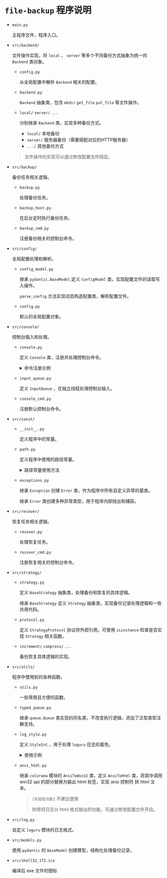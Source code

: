 # `file-backup` 程序说明

- `main.py`

  主程序文件，程序入口。

- `src/backend/`

  文件操作实现，将 `local` 、 `server` 等多个不同备份方式抽象为统一的 `Backend` 类对象。

  - `config.py`

    从全局配置中解析 `Backend` 相关的配置。

  - `backend.py`

    `Backend` 抽象类，包含 `mkdir` `get_file` `put_file` 等文件操作。

  - `local/` `server/` `...`

    分别继承 `Backend` 类，实现多种备份方式。

    * `local/` 本地备份
    * `server/` 服务器备份（需要搭配对应的HTTP服务器）
    * `.../` 其他备份方式

  > 文件操作的实现可以通过修改配置文件指定。

- `src/backup/`

  备份任务相关逻辑。

  - `backup.py`

    处理备份任务。

  - `backup_host.py`

    在后台定时执行备份任务。

  - `backup_cmd.py`

    注册备份相关的控制台命令。

- `src/config/`

  全局配置处理和解析。

  - `config_model.py`

    继承 `pydantic.BaseModel` 定义 `ConfigModel` 类，实现配置文件的读取写入操作。

    `parse_config` 方法实现动态构造配置类，解析配置文件。

  - `config.py`

    默认的全局配置对象。

- `src/console/`

  控制台输入和处理。

  - `console.py`

    定义 `Console` 类，注册并处理控制台命令。

    <details>
    <summary>命令注册示例</summary>

    ```py
    from typing import List

    from src.console import Console

    @Console.register("foo", alias=["bar"])
    async def _(args: List[str]):
        Console.check_arg_length(args, 3)
        Console.logger.info(", ".join(args))
    ```

    </details>

  - `input_queue.py`

    定义 `InputQueue` ，在独立线程处理控制台输入。

  - `console_cmd.py`

    注册默认控制台命令。

- `src/const/`

  - `__init__.py`

    定义程序中的常量。

  - `path.py`

    定义程序中使用的路径常量。

    <details>
    <summary>路径常量使用方法</summary>

    ```py
    from src.const import PATH
    # 缓存目录
    cache = PATH.CACHE / "my_cache_key"
    ```

    </details>

  - `exceptions.py`

    继承 `Exception` 创建 `Error` 类，作为程序中所有自定义异常的基类。

    继承 `Error` 类创建多种异常类型，用于程序内部抛出和捕获。

- `src/recover/`

  恢复任务相关逻辑。

  - `recover.py`

    处理恢复任务。

  - `recover_cmd.py`

    注册恢复相关的控制台命令。

- `src/strategy/`

  - `strategy.py`

    定义 `BaseStrategy` 抽象类，处理备份和恢复的具体逻辑。

    继承 `BaseStrategy` 定义 `Strategy` 抽象类，实现备份记录处理逻辑和一些共用代码。

  - `protocol.py`

    定义 `StrategyProtocol` 协议供外部引用，可使用 `isinstance` 检查是否实现 `Strategy` 相关函数。

  - `increment/` `compress/` `...`

    备份恢复具体逻辑的实现。

- `src/utils/`

  程序中使用到的各种函数。

  - `utils.py`

    一些常用且方便的函数。

  - `typed_queue.py`

    继承 `queue.Queue` 类实现的同名类，不改变执行逻辑，添加了泛型类型注解支持。

  - `log_style.py`

    定义 `StyleInt` ，用于处理 `loguru` 日志的着色。

    <details>
    <summary>使用示例</summary>

    ```py
    from src.log import get_logger
    from src.utils import Style

    logger = get_logger("Test").opt(colors=True)
    logger.info(f"{Style.YELLOW("Yellow Text")} and {(Style.CYAN | Style.UNDERLINE)("Cyan Underline Text")}")
    ```

    </details>

  - `ansi_html.py`

    继承 `colorama` 模块的 `AnsiToWin32` 类，定义 `AnsiToHtml` 类，将其中调用 win32 api 的部分替换为输出 html 标签，实现 ansi 控制符 转 html 文本。

    > `[实验性功能]` 不建议使用
    >
    > 附带将日志以 html 格式输出的功能，可通过修改配置文件开启。

- `src/log.py`

  自定义 `loguru` 模块的日志格式。

- `src/models.py`

  使用 `pydantic` 的 `BaseModel` 创建模型，结构化处理备份记录。

- `src/shell32_172.ico`

  编译后 exe 文件的图标
